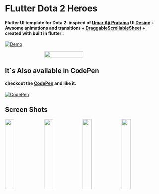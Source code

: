 # FLutter Dota 2 Heroes
#### Flutter UI template for Dota 2. inspired of  [Umar Aji Pratama](https://dribbble.com/umarajipratama "Umar Aji Pratama") UI [Design](https://dribbble.com/shots/13216314-Dota-2-Streaming-App "Design") + Awsome animations and transitions + [DraggableScrollableSheet](https://api.flutter.dev/flutter/widgets/DraggableScrollableSheet-class.html "DraggableScrollableSheet") + created with built in flutter .

[![Demo](https://github.com/payam-zahedi/flutter_doto2_heroes/blob/master/assets/image/demo/demo.gif "Demo")](https://github.com/payam-zahedi/flutter_doto2_heroes "Demo")
<div style="display: flex; justify-content: center;">
    <img src="https://github.com/payam-zahedi/flutter_doto2_heroes/blob/master/assets/image/demo/demo.gif" width="50%" align="center">
</div>

## It`s Also available in CodePen
#### checkout the [CodePen](https://codepen.io/payam-zahedi/pen/jOWpxmr "CodePen") and like it.
[![CodePen](https://raw.githubusercontent.com/payam-zahedi/flutter_doto2_heroes/master/assets/image/demo/pen_demo.png "CodePen")](https://codepen.io/payam-zahedi/pen/jOWpxmr "CodePen")

## Screen Shots
<img src="https://raw.githubusercontent.com/payam-zahedi/flutter_doto2_heroes/master/assets/image/demo/screen_shot1.png" width="24%"> <img src="https://raw.githubusercontent.com/payam-zahedi/flutter_doto2_heroes/master/assets/image/demo/screen_shot2.png" width="24%"> <img src="https://raw.githubusercontent.com/payam-zahedi/flutter_doto2_heroes/master/assets/image/demo/screen_shot3.png" width="24%"> <img src="https://raw.githubusercontent.com/payam-zahedi/flutter_doto2_heroes/master/assets/image/demo/screen_shot4.png" width="24%">



